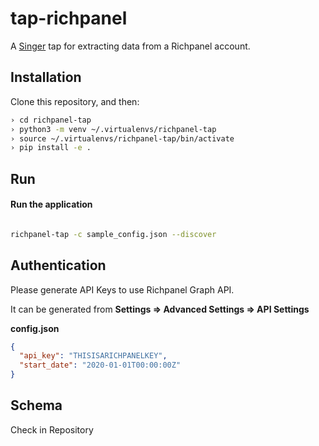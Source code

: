 # tap-richpanel

A [Singer](https://singer.io) tap for extracting data from a Richpanel account.

## Installation

Clone this repository, and then:

```bash
› cd richpanel-tap
› python3 -m venv ~/.virtualenvs/richpanel-tap
› source ~/.virtualenvs/richpanel-tap/bin/activate
› pip install -e .
```

## Run

#### Run the application

```bash

richpanel-tap -c sample_config.json --discover

```

## Authentication

Please generate API Keys to use Richpanel Graph API. 

It can be generated from **Settings => Advanced Settings => API Settings**

**config.json**
```json
{
  "api_key": "THISISARICHPANELKEY",
  "start_date": "2020-01-01T00:00:00Z"
}
```

## Schema

Check in Repository
